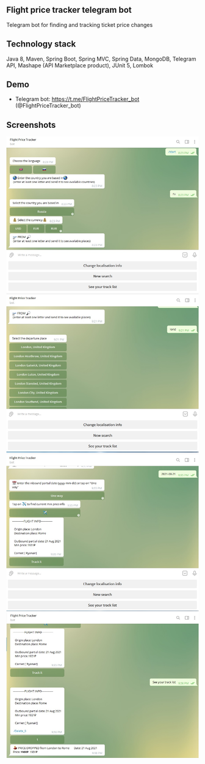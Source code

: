  
## Flight price tracker telegram bot
Telegram bot for finding and tracking ticket price changes
## Technology stack
Java 8, Maven, Spring Boot, Spring MVC, Spring Data, MongoDB, Telegram API,
Mashape (API Marketplace product), JUnit 5, Lombok

## Demo
- Telegram bot: https://t.me/FlightPriceTracker_bot (@FlightPriceTracker_bot)
## Screenshots
![](src/main/resources/images/1.jpg)
![](src/main/resources/images/2.jpg)
![](src/main/resources/images/3.jpg)
![](src/main/resources/images/4.jpg)
